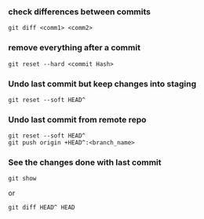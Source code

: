 ### check differences between commits
```
git diff <comm1> <comm2>
```
### remove everything after a commit
```
git reset --hard <commit Hash>
```
### Undo last commit but keep changes into staging
```
git reset --soft HEAD^
```
### Undo last commit from remote repo
```
git reset --soft HEAD^
git push origin +HEAD^:<branch_name>
```
### See the changes done with last commit
```
git show
```
or 
```
git diff HEAD^ HEAD
```
